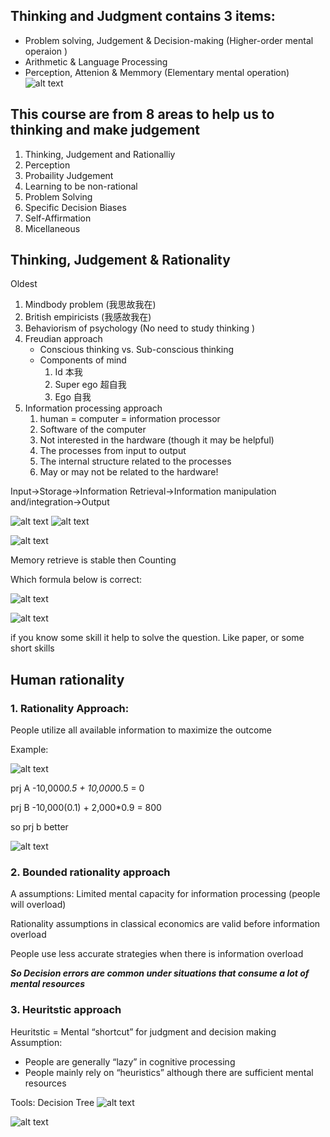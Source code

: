 ## Thinking and Judgment contains 3 items:
- Problem solving, Judgement & Decision-making (Higher-order mental operaion )
- Arithmetic & Language Processing 
- Perception, Attenion & Memmory (Elementary mental operation)
![alt text](image.png)

## This course are from 8 areas to help us to thinking and make judgement 

1. Thinking, Judgement and Rationalliy
2. Perception 
3. Probaility Judgement 
4. Learning to be non-rational
5. Problem Solving
6. Specific Decision Biases
7. Self-Affirmation 
8. Micellaneous


## Thinking, Judgement & Rationality 

Oldest
1. Mindbody problem (我思故我在)
2. British empiricists (我感故我在)
3. Behaviorism of psychology (No need to study thinking )
4. Freudian approach 
    - Conscious thinking vs. Sub-conscious thinking
    - Components of mind 
        1. Id 本我
        2. Super ego 超自我
        3. Ego 自我
5. Information processing approach
    1. human = computer = information processor 
    2. Software of the computer
    3. Not interested in the hardware (though it may be helpful)
    4. The processes from input to output
    5. The internal structure related to the processes
    6. May or may not be related to the hardware!

Input->Storage->Information Retrieval->Information manipulation and/integration->Output

![alt text](image-1.png)
![alt text](image-2.png)

![alt text](image-3.png)

Memory retrieve is stable then Counting 

Which formula below is correct:

![alt text](image-5.png)

![alt text](image-4.png)

if you know some skill it help to solve the question. 
Like paper, or some short skills

## Human rationality 

### 1. Rationality Approach:

People utilize all available information to maximize the outcome 

Example: 

![alt text](image-6.png)

prj A
-10,000*0.5 + 10,000*0.5 = 0 

prj B
-10,000(0.1) + 2,000*0.9 = 800

so prj b better

![alt text](image-7.png)

### 2. Bounded rationality approach 

A assumptions: Limited mental capacity for information processing (people will overload)

Rationality assumptions in classical economics are valid before information overload

People use less accurate strategies when there is information overload

***So Decision errors are common under situations that consume a lot of mental resources***

### 3. Heuritstic approach 

Heuritstic = Mental “shortcut” for judgment and decision making
Assumption: 
- People are generally “lazy” in cognitive processing
- People mainly rely on “heuristics” although there are sufficient mental resources

Tools:  Decision Tree
![alt text](image-8.png)

![alt text](image-9.png)
